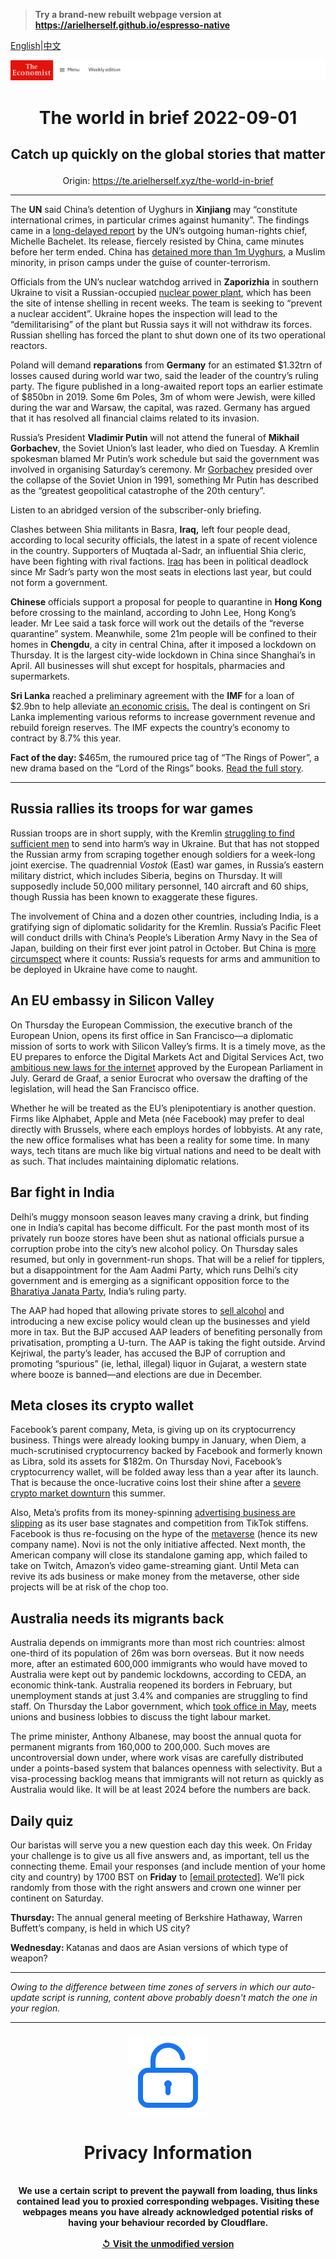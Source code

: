 > **Try a brand-new rebuilt webpage version at https://arielherself.github.io/espresso-native**

[English](https://github.com/arielherself/espresso/blob/main/README.md)|[中文](https://github-com.translate.goog/arielherself/espresso/blob/main/README.md?_x_tr_sl=en&_x_tr_tl=zh-CN&_x_tr_hl=zh-CN&_x_tr_pto=wapp)



![The Economist](menubar.png)

# <p align="center">The world in brief 2022-09-01</p>

## <p align="center">Catch up quickly on the global stories that matter</p>

<p align="center">Origin: <a href="https://te.arielherself.xyz/the-world-in-brief">https://te.arielherself.xyz/the-world-in-brief</a><hr>

The <strong>UN</strong> said China’s detention of Uyghurs in <strong>Xinjiang</strong> may “constitute international crimes, in particular crimes against humanity”. The findings came in a [long-delayed report](https://te.arielherself.xyz/china/2022/09/01/a-long-awaited-un-report-condemns-chinas-actions-in-xinjiang) by the UN’s outgoing human-rights chief, Michelle Bachelet. Its release, fiercely resisted by China, came minutes before her term ended. China has [detained more than 1m Uyghurs](https://te.arielherself.xyz/the-economist-explains/2021/07/12/what-is-happening-to-the-uyghurs-in-xinjiang), a Muslim minority, in prison camps under the guise of counter-terrorism.

Officials from the UN’s nuclear watchdog arrived in <strong>Zaporizhia</strong> in southern Ukraine to visit a Russian-occupied [nuclear power plant](https://te.arielherself.xyz/the-economist-explains/2022/08/19/what-is-at-stake-at-ukraines-zaporizhia-nuclear-plant), which has been the site of intense shelling in recent weeks. The team is seeking to “prevent a nuclear accident”. Ukraine hopes the inspection will lead to the “demilitarising” of the plant but Russia says it will not withdraw its forces. Russian shelling has forced the plant to shut down one of its two operational reactors.

Poland will demand <strong>reparations</strong> from <strong>Germany</strong> for an estimated $1.32trn of losses caused during world war two, said the leader of the country’s ruling party. The figure published in a long-awaited report tops an earlier estimate of $850bn in 2019. Some 6m Poles, 3m of whom were Jewish, were killed during the war and Warsaw, the capital, was razed. Germany has argued that it has resolved all financial claims related to its invasion.

Russia’s President <strong>Vladimir Putin</strong> will not attend the funeral of <strong>Mikhail Gorbachev</strong>, the Soviet Union’s last leader, who died on Tuesday. A Kremlin spokesman blamed Mr Putin’s work schedule but said the government was involved in organising Saturday’s ceremony. Mr [Gorbachev](https://te.arielherself.xyz/leaders/2022/08/31/mikhail-gorbachev-liberated-millions-even-if-he-didnt-set-out-to) presided over the collapse of the Soviet Union in 1991, something Mr Putin has described as the “greatest geopolitical catastrophe of the 20th century”.

Listen to an abridged version of the subscriber-only briefing.

Clashes between Shia militants in Basra, <strong>Iraq,</strong> left four people dead, according to local security officials, the latest in a spate of recent violence in the country. Supporters of Muqtada al-Sadr, an influential Shia cleric, have been fighting with rival factions. [Iraq](https://te.arielherself.xyz/middle-east-and-africa/2022/08/31/iraqs-political-deadlock-turns-violent) has been in political deadlock since Mr Sadr’s party won the most seats in elections last year, but could not form a government.

<strong>Chinese</strong> officials support a proposal for people to quarantine in <strong>Hong Kong</strong> before crossing to the mainland, according to John Lee, Hong Kong’s leader. Mr Lee said a task force will work out the details of the “reverse quarantine” system. Meanwhile, some 21m people will be confined to their homes in <strong>Chengdu</strong>, a city in central China, after it imposed a lockdown on Thursday. It is the largest city-wide lockdown in China since Shanghai’s in April. All businesses will shut except for hospitals, pharmacies and supermarkets.

<strong>Sri Lanka</strong> reached a preliminary agreement with the <strong>IMF </strong>for a loan of $2.9bn to help alleviate [an economic crisis.](https://te.arielherself.xyz/the-economist-explains/2022/07/19/why-is-sri-lanka-in-turmoil) The deal is contingent on Sri Lanka implementing various reforms to increase government revenue and rebuild foreign reserves. The IMF expects the country’s economy to contract by 8.7% this year.

<strong>Fact of the day: </strong>$465m, the rumoured price tag of “The Rings of Power”, a new drama based on the “Lord of the Rings” books. [Read the full story](https://te.arielherself.xyz/business/2022/08/21/game-of-thrones-v-lord-of-the-rings-a-tale-of-old-v-new-hollywood).

----------

## Russia rallies its troops for war games

Russian troops are in short supply, with the Kremlin [struggling to find sufficient men](https://te.arielherself.xyz/europe/2022/08/25/ukraine-and-russia-both-need-more-soldiers) to send into harm’s way in Ukraine. But that has not stopped the Russian army from scraping together enough soldiers for a week-long joint exercise. The quadrennial <em>Vostok </em>(East) war games, in Russia’s eastern military district, which includes Siberia, begins on Thursday. It will supposedly include 50,000 military personnel, 140 aircraft and 60 ships, though Russia has been known to exaggerate these figures. 

The involvement of China and a dozen other countries, including India, is a gratifying sign of diplomatic solidarity for the Kremlin. Russia’s Pacific Fleet will conduct drills with China’s People’s Liberation Army Navy in the Sea of Japan, building on their first ever joint patrol in October. But China is [more circumspect](https://te.arielherself.xyz/china/chinas-friendship-with-russia-has-boundaries-despite-what-their-leaders-say/21808197) where it counts: Russia’s requests for arms and ammunition to be deployed in Ukraine have come to naught.

## An EU embassy in Silicon Valley

On Thursday the European Commission, the executive branch of the European Union, opens its first office in San Francisco—a diplomatic mission of sorts to work with Silicon Valley’s firms. It is a timely move, as the EU prepares to enforce the Digital Markets Act and Digital Services Act, two [ambitious new laws for the internet](https://te.arielherself.xyz/business/2020/12/15/the-eu-unveils-its-plan-to-rein-in-big-tech) approved by the European Parliament in July. Gerard de Graaf, a senior Eurocrat who oversaw the drafting of the legislation, will head the San Francisco office. 

Whether he will be treated as the EU’s plenipotentiary is another question. Firms like Alphabet, Apple and Meta (née Facebook) may prefer to deal directly with Brussels, where each employs hordes of lobbyists. At any rate, the new office formalises what has been a reality for some time. In many ways, tech titans are much like big virtual nations and need to be dealt with as such. That includes maintaining diplomatic relations.

## Bar fight in India

Delhi’s muggy monsoon season leaves many craving a drink, but finding one in India’s capital has become difficult. For the past month most of its privately run booze stores have been shut as national officials pursue a corruption probe into the city’s new alcohol policy. On Thursday sales resumed, but only in government-run shops. That will be a relief for tipplers, but a disappointment for the Aam Aadmi Party, which runs Delhi’s city government and is emerging as a significant opposition force to the [Bharatiya Janata Party](https://te.arielherself.xyz/asia/2022/03/12/narendra-modis-party-triumphs-in-indias-bellwether-state), India’s ruling party.

The AAP had hoped that allowing private stores to [sell alcohol](https://te.arielherself.xyz/the-economist-explains/2017/04/28/how-liquor-shops-are-getting-around-indias-latest-booze-ban) and introducing a new excise policy would clean up the businesses and yield more in tax. But the BJP accused AAP leaders of benefiting personally from privatisation, prompting a U-turn. The AAP is taking the fight outside. Arvind Kejriwal, the party’s leader, has accused the BJP of corruption and promoting “spurious” (ie, lethal, illegal) liquor in Gujarat, a western state where booze is banned—and elections are due in December. 

## Meta closes its crypto wallet

Facebook’s parent company, Meta, is giving up on its cryptocurrency business. Things were already looking bumpy in January, when Diem, a much-scrutinised cryptocurrency backed by Facebook and formerly known as Libra, sold its assets for $182m. On Thursday Novi, Facebook’s cryptocurrency wallet, will be folded away less than a year after its launch. That is because the once-lucrative coins lost their shine after a [severe crypto market downturn](https://te.arielherself.xyz/finance-and-economics/2022/06/23/three-mechanisms-for-crypto-contagion) this summer. 

Also, Meta’s profits from its money-spinning [advertising business are slipping](https://te.arielherself.xyz/business/2022/07/28/the-online-ad-industry-is-being-shaken-up) as its user base stagnates and competition from TikTok stiffens. Facebook is thus re-focusing on the hype of the [metaverse](https://te.arielherself.xyz/culture/2022/07/27/in-the-metaverse-matthew-ball-explains-where-the-idea-came-from) (hence its new company name). Novi is not the only initiative affected. Next month, the American company will close its standalone gaming app, which failed to take on Twitch, Amazon’s video game-streaming giant. Until Meta can revive its ads business or make money from the metaverse, other side projects will be at risk of the chop too. 

## Australia needs its migrants back

Australia depends on immigrants more than most rich countries: almost one-third of its population of 26m was born overseas. But it now needs more, after an estimated 600,000 immigrants who would have moved to Australia were kept out by pandemic lockdowns, according to CEDA, an economic think-tank. Australia reopened its borders in February, but unemployment stands at just 3.4% and companies are struggling to find staff. On Thursday the Labor government, which [took office in May](https://te.arielherself.xyz/asia/2022/05/22/what-australias-new-government-will-do), meets unions and business lobbies to discuss the tight labour market.

The prime minister, Anthony Albanese, may boost the annual quota for permanent migrants from 160,000 to 200,000. Such moves are uncontroversial down under, where work visas are carefully distributed under a points-based system that balances openness with selectivity. But a visa-processing backlog means that immigrants will not return as quickly as Australia would like. It will be at least 2024 before the numbers are back. 

## Daily quiz

Our baristas will serve you a new question each day this week. On Friday your challenge is to give us all five answers and, as important, tell us the connecting theme. Email your responses (and include mention of your home city and country) by 1700 BST on <strong>Friday</strong> to [<span class="__cf_email__" data-cfemail="1c4d697566596f6c6e796f6f735c797f73727371756f68327f7371">[email&#160;protected]</span>](https://mail.google.com/mail/?view=cm&amp;fs=1&amp;tf=1&amp;to=QuizEspresso@te.arielherself.xyz). We’ll pick randomly from those with the right answers and crown one winner per continent on Saturday. 

<strong>Thursday: </strong>The annual general meeting of Berkshire Hathaway, Warren Buffett’s company, is held in which US city?

<strong>Wednesday: </strong>Katanas and daos are Asian versions of which type of weapon?

----------

*Owing to the difference between time zones of servers in which our auto-update script is running, content above probably doesn't match the one in your region.*

|<br><div align="center"><img src="unlock.png" /><h1>Privacy Information</h1></div></br>We use a certain script to prevent the paywall from loading, thus links contained lead you to proxied corresponding webpages. Visiting these webpages means you have already acknowledged potential risks of having your behaviour recorded by Cloudflare.<br><br>[&#x21BA; Visit the unmodified version](README.raw.md)<br><br>|
|-----|

